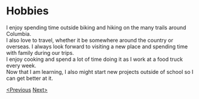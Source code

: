 # Hobbies

I enjoy spending time outside biking and hiking on the many trails around Columbia.  
I also love to travel, whether it be somewhere around the country or overseas. I always look forward to visiting a new place and spending time with family during our trips.  
I enjoy cooking and spend a lot of time doing it as I work at a food truck every week.  
Now that I am learning, I also might start new projects outside of school so I can get better at it.

[<Previous](Schedule.md) [Next>](DigitalMediaProject.md)
